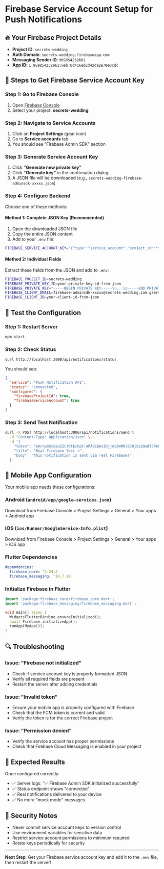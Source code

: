 # Firebase Service Account Setup for Push Notifications

## 🔥 Your Firebase Project Details
- **Project ID**: `secrets-wedding`
- **Auth Domain**: `secrets-wedding.firebaseapp.com`
- **Messaging Sender ID**: `969854232661`
- **App ID**: `1:969854232661:web:0d416ed2d43da2e70e0cdc`

## 🔧 Steps to Get Firebase Service Account Key

### Step 1: Go to Firebase Console
1. Open [Firebase Console](https://console.firebase.google.com/)
2. Select your project: **secrets-wedding**

### Step 2: Navigate to Service Accounts
1. Click on **Project Settings** (gear icon)
2. Go to **Service accounts** tab
3. You should see "Firebase Admin SDK" section

### Step 3: Generate Service Account Key
1. Click **"Generate new private key"**
2. Click **"Generate key"** in the confirmation dialog
3. A JSON file will be downloaded (e.g., `secrets-wedding-firebase-adminsdk-xxxxx.json`)

### Step 4: Configure Backend
Choose one of these methods:

#### Method 1: Complete JSON Key (Recommended)
1. Open the downloaded JSON file
2. Copy the entire JSON content
3. Add to your `.env` file:
```bash
FIREBASE_SERVICE_ACCOUNT_KEY='{"type":"service_account","project_id":"secrets-wedding","private_key_id":"...","private_key":"-----BEGIN PRIVATE KEY-----\n...\n-----END PRIVATE KEY-----\n","client_email":"firebase-adminsdk-xxxxx@secrets-wedding.iam.gserviceaccount.com","client_id":"...","auth_uri":"https://accounts.google.com/o/oauth2/auth","token_uri":"https://oauth2.googleapis.com/token","auth_provider_x509_cert_url":"https://www.googleapis.com/oauth2/v1/certs","client_x509_cert_url":"https://www.googleapis.com/robot/v1/metadata/x509/..."}'
```

#### Method 2: Individual Fields
Extract these fields from the JSON and add to `.env`:
```bash
FIREBASE_PROJECT_ID=secrets-wedding
FIREBASE_PRIVATE_KEY_ID=your-private-key-id-from-json
FIREBASE_PRIVATE_KEY="-----BEGIN PRIVATE KEY-----\n...\n-----END PRIVATE KEY-----\n"
FIREBASE_CLIENT_EMAIL=firebase-adminsdk-xxxxx@secrets-wedding.iam.gserviceaccount.com
FIREBASE_CLIENT_ID=your-client-id-from-json
```

## 🚀 Test the Configuration

### Step 1: Restart Server
```bash
npm start
```

### Step 2: Check Status
```bash
curl http://localhost:3000/api/notifications/status
```

You should see:
```json
{
  "service": "Push Notification API",
  "status": "connected",
  "configured": {
    "firebaseProjectId": true,
    "firebaseServiceAccount": true
  }
}
```

### Step 3: Send Test Notification
```bash
curl -X POST http://localhost:3000/api/notifications/send \
  -H "Content-Type: application/json" \
  -d '{
    "token": "eAxrpmKxSBu5ZctRtEcRpt:APA91bHoIGjjAq0mMOl83bjXq3Qw0T5Pe9pFnVacreW1-dhnbdcB5dXZzFdbSU9uUw_nPfNAFOI2tKUkOtPoMLIraN0Y9jew2jh-cqqs99xvEecakqjbbxY",
    "title": "Real Firebase Test 🔥",
    "body": "This notification is sent via real Firebase!"
  }'
```

## 📱 Mobile App Configuration

Your mobile app needs these configurations:

### Android (`android/app/google-services.json`)
Download from Firebase Console > Project Settings > General > Your apps > Android app

### iOS (`ios/Runner/GoogleService-Info.plist`)
Download from Firebase Console > Project Settings > General > Your apps > iOS app

### Flutter Dependencies
```yaml
dependencies:
  firebase_core: ^2.24.2
  firebase_messaging: ^14.7.10
```

### Initialize Firebase in Flutter
```dart
import 'package:firebase_core/firebase_core.dart';
import 'package:firebase_messaging/firebase_messaging.dart';

void main() async {
  WidgetsFlutterBinding.ensureInitialized();
  await Firebase.initializeApp();
  runApp(MyApp());
}
```

## 🔍 Troubleshooting

### Issue: "Firebase not initialized"
- Check if service account key is properly formatted JSON
- Verify all required fields are present
- Restart the server after adding credentials

### Issue: "Invalid token"
- Ensure your mobile app is properly configured with Firebase
- Check that the FCM token is current and valid
- Verify the token is for the correct Firebase project

### Issue: "Permission denied"
- Verify the service account has proper permissions
- Check that Firebase Cloud Messaging is enabled in your project

## 🎯 Expected Results

Once configured correctly:
- ✅ Server logs: "✅ Firebase Admin SDK initialized successfully"
- ✅ Status endpoint shows "connected"
- ✅ Real notifications delivered to your device
- ✅ No more "mock mode" messages

## 🔐 Security Notes

- Never commit service account keys to version control
- Use environment variables for sensitive data
- Restrict service account permissions to minimum required
- Rotate keys periodically for security

---

**Next Step**: Get your Firebase service account key and add it to the `.env` file, then restart the server!

